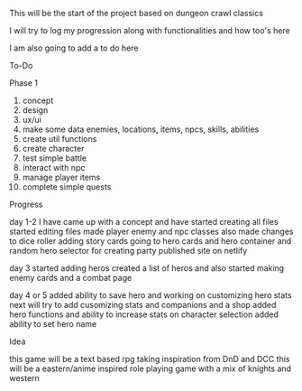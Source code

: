 This will be the start of the project based on dungeon crawl classics

I will try to log my progression along with functionalities and how too's here

I am also going to add a to do here

To-Do

Phase 1
1. concept
2. design
3. ux/ui
4. make some data enemies, locations, items, npcs, skills, abilities
5. create util functions
6. create character
7. test simple battle
8. interact with npc
9. manage player items
10. complete simple quests

Progress

day 1-2
I have came up with a concept and have started creating all files
started editing files made player enemy and npc classes also made changes to dice roller
adding story cards going to hero cards and hero container and random hero selector for creating party
published site on netlify

day 3
started adding heros created a list of heros and also started making enemy cards and a combat page

day 4 or 5
added ability to save hero and working on customizing hero stats next will try to add cusomizing stats and companions and a shop
added hero functions and ability to increase stats on character selection added ability to set hero name

Idea

this game will be a text based rpg taking inspiration from DnD and DCC
this will be a eastern/anime inspired role playing game with a mix of knights and western